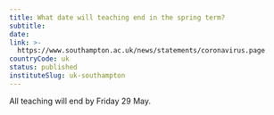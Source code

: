 ```yaml
---
title: What date will teaching end in the spring term?
subtitle: 
date:  
link: >-
  https://www.southampton.ac.uk/news/statements/coronavirus.page
countryCode: uk
status: published
instituteSlug: uk-southampton
---
```

All teaching will end by Friday 29 May.

